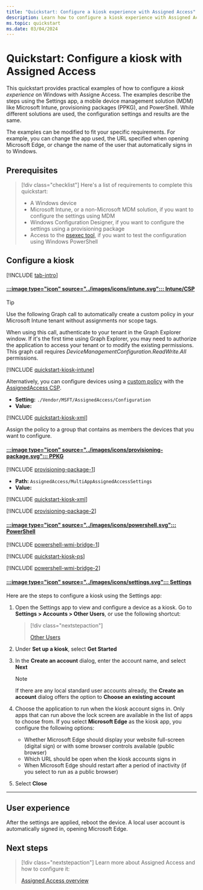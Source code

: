 ```yaml
---
title: "Quickstart: Configure a kiosk experience with Assigned Access"
description: Learn how to configure a kiosk experience with Assigned Access using the Assigned Access configuration service provider (CSP), Microsoft Intune, PowerShell, or group policy (GPO).
ms.topic: quickstart
ms.date: 03/04/2024
---
```


# Quickstart: Configure a kiosk with Assigned Access

This quickstart provides practical examples of how to configure a *kiosk experience* on Windows with Assigne Access. The examples describe the steps using the Settings app, a mobile device management solution (MDM) like Microsoft Intune, provisioning packages (PPKG), and PowerShell. While different solutions are used, the configuration settings and results are the same.

The examples can be modified to fit your specific requirements. For example, you can change the app used, the URL specified when opening Microsoft Edge, or change the name of the user that automatically signs in to Windows.

## Prerequisites

>[!div class="checklist"]
>Here's a list of requirements to complete this quickstart:
>
>- A Windows device
>- Microsoft Intune, or a non-Microsoft MDM solution, if you want to configure the settings using MDM
>- Windows Configuration Designer, if you want to configure the settings using a provisioning package
>- Access to the [psexec tool](/sysinternals/downloads/psexec), if you want to test the configuration using Windows PowerShell

## Configure a kiosk

[!INCLUDE [tab-intro](../../../includes/configure/tab-intro.md)]

#### [:::image type="icon" source="../images/icons/intune.svg"::: **Intune/CSP**](#tab/intune)

> [!TIP]
> Use the following Graph call to automatically create a custom policy in your Microsoft Intune tenant without assignments nor scope tags.
>
> When using this call, authenticate to your tenant in the Graph Explorer window. If it's the first time using Graph Explorer, you may need to authorize the application to access your tenant or to modify the existing permissions. This graph call requires *DeviceManagementConfiguration.ReadWrite.All* permissions.

[!INCLUDE [quickstart-kiosk-intune](includes/quickstart-kiosk-intune.md)]

Alternatively, you can configure devices using a [custom policy][MEM-1] with the [AssignedAccess CSP][WIN-3].

- **Setting:** `./Vendor/MSFT/AssignedAccess/Configuration`
- **Value:**

[!INCLUDE [quickstart-kiosk-xml](includes/quickstart-kiosk-xml.md)]

Assign the policy to a group that contains as members the devices that you want to configure.

#### [:::image type="icon" source="../images/icons/provisioning-package.svg"::: **PPKG**](#tab/ppkg)

[!INCLUDE [provisioning-package-1](../../../includes/configure/provisioning-package-1.md)]

- **Path:** `AssignedAccess/MultiAppAssignedAccessSettings`
- **Value:**

[!INCLUDE [quickstart-kiosk-xml](includes/quickstart-kiosk-xml.md)]

[!INCLUDE [provisioning-package-2](../../../includes/configure/provisioning-package-2.md)]

#### [:::image type="icon" source="../images/icons/powershell.svg"::: **PowerShell**](#tab/ps)

[!INCLUDE [powershell-wmi-bridge-1](../../../includes/configure/powershell-wmi-bridge-1.md)]

[!INCLUDE [quickstart-kiosk-ps](includes/quickstart-kiosk-ps.md)]

[!INCLUDE [powershell-wmi-bridge-2](../../../includes/configure/powershell-wmi-bridge-2.md)]



#### [:::image type="icon" source="../images/icons/settings.svg"::: **Settings**](#tab/settings)

Here are the steps to configure a kiosk using the Settings app:

1. Open the Settings app to view and configure a device as a kiosk. Go to **Settings > Accounts > Other Users**, or use the following shortcut:

    > [!div class="nextstepaction"]
    >
    > [Other Users](ms-settings:otherusers)

1. Under **Set up a kiosk**, select **Get Started**
1. In the **Create an account** dialog, enter the account name, and select **Next**
    >[!NOTE]
    >If there are any local standard user accounts already, the **Create an account** dialog offers the option to **Choose an existing account**

1. Choose the application to run when the kiosk account signs in. Only apps that can run above the lock screen are available in the list of apps to choose from. If you select **Microsoft Edge** as the kiosk app, you configure the following options:

    - Whether Microsoft Edge should display your website full-screen (digital sign) or with some browser controls available (public browser)
    - Which URL should be open when the kiosk accounts signs in
    - When Microsoft Edge should restart after a period of inactivity (if you select to run as a public browser)

1. Select **Close**

---

## User experience

After the settings are applied, reboot the device. A local user account is automatically signed in, opening Microsoft Edge.

## Next steps

> [!div class="nextstepaction"]
> Learn more about Assigned Access and how to configure it:
>
> [Assigned Access overview](overview.md)

[WIN-3]: /windows/client-management/mdm/assignedaccess-csp
[MEM-1]: /mem/intune/configuration/custom-settings-windows-10
